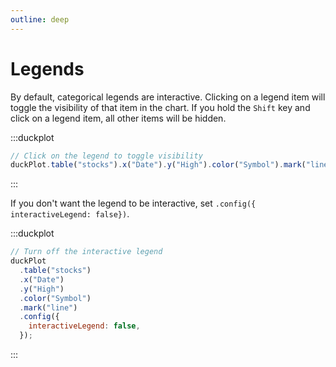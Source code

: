 ```yaml
---
outline: deep
---
```


# Legends

By default, categorical legends are interactive. Clicking on a legend item will
toggle the visibility of that item in the chart. If you hold the `Shift` key and
click on a legend item, all other items will be hidden.

:::duckplot

```js
// Click on the legend to toggle visibility
duckPlot.table("stocks").x("Date").y("High").color("Symbol").mark("line");
```

:::

If you don't want the legend to be interactive, set `.config({
interactiveLegend: false})`.

:::duckplot

```js
// Turn off the interactive legend
duckPlot
  .table("stocks")
  .x("Date")
  .y("High")
  .color("Symbol")
  .mark("line")
  .config({
    interactiveLegend: false,
  });
```

:::

